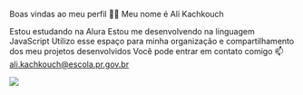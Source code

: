 Boas vindas ao meu perfil 💙💙
Meu nome é Ali Kachkouch

Estou estudando na Alura
Estou me desenvolvendo na linguagem JavaScript
Utilizo esse espaço para minha organização e compartilhamento dos meu projetos desenvolvidos
Você pode entrar em contato comigo 📫
ali.kachkouch@escola.pr.gov.br

![](https://media.tenor.com/k8TOGQUS6K4AAAAM/lionel-messi.gif)
